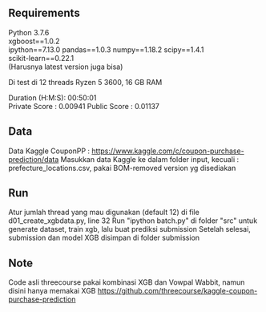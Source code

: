 ## Requirements
Python 3.7.6  
xgboost==1.0.2  
ipython==7.13.0 
pandas==1.0.3 
numpy==1.18.2 
scipy==1.4.1  
scikit-learn==0.22.1  
(Harusnya latest version juga bisa) 

Di test di 12 threads Ryzen 5 3600, 16 GB RAM 

Duration (H:M:S): 00:50:01  
Private Score : 0.00941 
Public Score : 0.01137  

## Data
Data Kaggle CouponPP : https://www.kaggle.com/c/coupon-purchase-prediction/data 
Masukkan data Kaggle ke dalam folder input, kecuali : prefecture_locations.csv, pakai BOM-removed version yg disediakan 

## Run
Atur jumlah thread yang mau digunakan (default 12) di file d01_create_xgbdata.py, line 32 
Run "ipython batch.py" di folder "src" untuk generate dataset, train xgb, lalu buat prediksi submission 
Setelah selesai, submission dan model XGB disimpan di folder submission 

## Note
Code asli threecourse pakai kombinasi XGB dan Vowpal Wabbit, namun disini hanya memakai XGB 
https://github.com/threecourse/kaggle-coupon-purchase-prediction  
